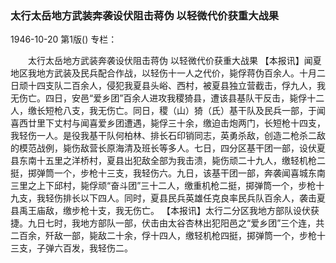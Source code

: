 ### 太行太岳地方武装奔袭设伏阻击蒋伪  以轻微代价获重大战果

1946-10-20
第1版()
专栏：

　　太行太岳地方武装奔袭设伏阻击蒋伪
    以轻微代价获重大战果
    【本报讯】闻夏地区我地方武装及民兵配合作战，以轻伤十一人之代价，毙俘蒋伪百余人。十月二日顽十四支队二百余人，侵犯我夏县头峪、西村，被夏县独立营截击，俘九人，我无伤亡。四日，安邑“爱乡团”百余人进攻我稷猗县，遭该县基队干反击，毙俘十二人，缴长短枪八支，我无伤亡。同日，稷（山）猗（氏）基干队及民兵一部，于闻喜西廿里下丈村与闻喜爱乡团遭遇，毙俘三十余，缴迫击炮两门，长短枪十四支，我轻伤一人。是役我基干队何柏林、排长石印销同志，英勇杀敌，创造二枪杀二敌的模范战例，毙伤敌营长原海清及班长等多人。七日，四分区基干团一部，设伏夏县东南十五里之洋桥村，夏县出犯敌全部为我击溃，毙伤顽二十九人，缴轻机枪二挺，掷弹筒一个，步枪十三支，我轻伤六。九日，该基干团一部，奔袭闻喜城东南三里之上下邱村，毙俘顽“奋斗团”三十二人，缴重机枪二挺，掷弹筒一个，步枪十九支，我轻伤排长以下四人。同时，夏县民兵英雄任克良率民兵队百余人，袭击夏县禹王庙敌，缴步枪十支，我无伤亡。
    【本报讯】太行二分区我地方部队设伏获捷。九日七时，我地方部队一部，伏击由太谷杏林出犯阳邑之“爱乡团”三个连，共二百余，歼敌一部，毙敌二十余，俘十四人，缴轻机枪四挺，掷弹筒一个，步枪十三支，子弹六百发，我轻伤二。
